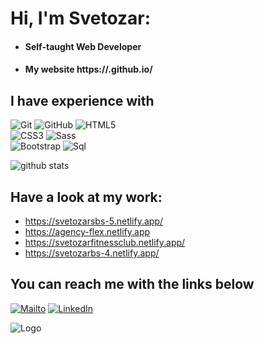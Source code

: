 # Hi, I'm Svetozar:

- #### Self-taught Web Developer

- #### My website https://.github.io/

## I have experience with

![Git](https://img.shields.io/badge/-Git-222222?style=for-the-badge&logo=git&logoColor=black&color=yellow)
![GitHub](https://img.shields.io/badge/-GitHub-222222?style=for-the-badge&logo=github&logoColor=black&color=yellow)
![HTML5](https://img.shields.io/badge/-HTML5-222222?style=for-the-badge&logo=HTML5&logoColor=black&color=yellow)<br>
![CSS3](https://img.shields.io/badge/-CSS3-222222?style=for-the-badge&logo=CSS3&logoColor=black&color=yellow)
![Sass](https://img.shields.io/badge/-Sass-222222?style=for-the-badge&logo=Sass&logoColor=black&color=yellow) <br>
![Bootstrap](https://img.shields.io/badge/-Bootstrap-222222?style=for-the-badge&logo=Bootstrap&logoColor=black&color=yellow)
![Sql](https://img.shields.io/badge/-Sql-222222?style=for-the-badge&logo=Sql&logoColor=black&color=yellow)


![github stats](https://github-readme-stats.vercel.app/api?username=S-Bozilovic95&show_icons=true)

## Have a look at my work:
- https://svetozarsbs-5.netlify.app/
- https://agency-flex.netlify.app
- https://svetozarfitnessclub.netlify.app/
- https://svetozarbs-4.netlify.app/


## You can reach me with the links below

[![Mailto](https://img.shields.io/badge/-GMAIL-D14836?style=for-the-badge&logo=gmail&logoColor=white)](mailto:svetozar95@gmail.com?)
[![LinkedIn](https://img.shields.io/badge/-LINKEDIN-0077B5?style=for-the-badge&logo=linkedin&logoColor=white)](https://www.linkedin.com/in/svetozar-bo%C5%BEilovi%C4%87-668aa0129/)



![Logo](https://img.shields.io/badge/Svetozar-Bozilovic-yellow)


